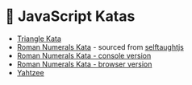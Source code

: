 🌟 JavaScript Katas
====================

* [Triangle Kata]
* [Roman Numerals Kata] - sourced from [selftaughtjs]
* [Roman Numerals Kata - console version]
* [Roman Numerals Kata - browser version]
* [Yahtzee]

[Triangle Kata]: https://github.com/heatherdesigns/js-katas/blob/master/triangle.js

[Roman Numerals Kata]: https://github.com/heatherdesigns/js-katas/blob/master/roman_numerals.js

[Roman Numerals Kata - console version]: https://github.com/heatherdesigns/js-katas/blob/master/roman_numerals_v2.js

[Roman Numerals Kata - browser version]: https://github.com/heatherdesigns/js-katas/tree/master/Roman%20Numeral%20Converter

[Yahtzee]: https://github.com/heatherdesigns/js-katas/blob/master/yahtzee.js

[selftaughtjs]: http://www.selftaughtjs.com/algorithm-sundays-converting-roman-numerals/
